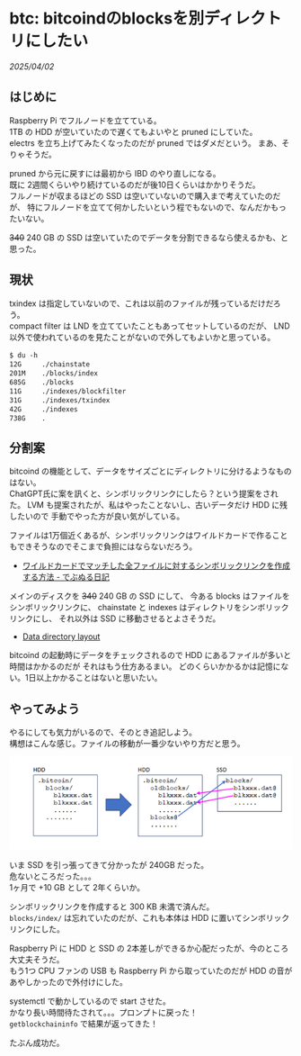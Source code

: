# btc: bitcoindのblocksを別ディレクトリにしたい

_2025/04/02_

## はじめに

Raspberry Pi でフルノードを立てている。  
1TB の HDD が空いていたので遅くてもよいやと pruned にしていた。  
electrs を立ち上げてみたくなったのだが pruned ではダメだという。
まあ、そりゃそうだ。

pruned から元に戻すには最初から IBD のやり直しになる。  
既に 2週間くらいやり続けているのだが後10日くらいはかかりそうだ。  
フルノードが収まるほどの SSD は空いていないので購入まで考えていたのだが、
特にフルノードを立てて何かしたいという程でもないので、なんだかもったいない。

~~340~~ 240 GB の SSD は空いていたのでデータを分割できるなら使えるかも、と思った。

## 現状

txindex は指定していないので、これは以前のファイルが残っているだけだろう。  
compact filter は LND を立てていたこともあってセットしているのだが、
LND 以外で使われているのを見たことがないので外してもよいかと思っている。

```console
$ du -h
12G     ./chainstate
201M    ./blocks/index
685G    ./blocks
11G     ./indexes/blockfilter
31G     ./indexes/txindex
42G     ./indexes
738G    .
```

## 分割案

bitcoind の機能として、データをサイズごとにディレクトリに分けるようなものはない。  
ChatGPT氏に案を訊くと、シンボリックリンクにしたら？という提案をされた。
LVM も提案されたが、私はやったことないし、古いデータだけ HDD に残したいので
手動でやった方が良い気がしている。

ファイルは1万個近くあるが、シンボリックリンクはワイルドカードで作ることもできそうなのでそこまで負担にはならないだろう。

* [ワイルドカードでマッチした全ファイルに対するシンボリックリンクを作成する方法 - でぶぬる日記](https://aquarla.hatenadiary.org/entry/20121206/1354784935)

メインのディスクを ~~340~~ 240 GB の SSD にして、
今ある blocks はファイルをシンボリックリンクに、
chainstate と indexes はディレクトリをシンボリックリンクにし、
それ以外は SSD に移動させるとよさそうだ。

* [Data directory layout](https://github.com/bitcoin/bitcoin/blob/v28.1/doc/files.md#data-directory-layout)

bitcoind の起動時にデータをチェックされるので HDD にあるファイルが多いと時間はかかるのだが
それはもう仕方あるまい。
どのくらいかかるかは記憶にない。1日以上かかることはないと思いたい。

## やってみよう

やるにしても気力がいるので、そのとき追記しよう。  
構想はこんな感じ。ファイルの移動が一番少ないやり方だと思う。

![image](images/20250402a-1.png)

いま SSD を引っ張ってきて分かったが 240GB だった。  
危ないところだった。。。  
1ヶ月で +10 GB として 2年くらいか。

シンボリックリンクを作成すると 300 KB 未満で済んだ。  
`blocks/index/` は忘れていたのだが、これも本体は HDD に置いてシンボリックリンクにした。

Raspberry Pi に HDD と SSD の 2本差しができるか心配だったが、今のところ大丈夫そうだ。  
もう1つ CPU ファンの USB も Raspberry Pi から取っていたのだが HDD の音があやしかったので外付けにした。

systemctl で動かしているので start させた。  
かなり長い時間待たされて。。。プロンプトに戻った！  
`getblockchaininfo` で結果が返ってきた！

たぶん成功だ。
